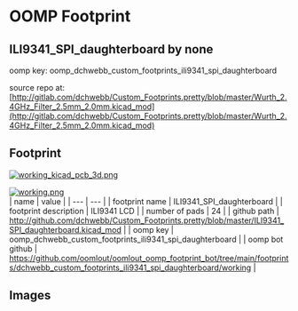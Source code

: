# OOMP Footprint  
## ILI9341_SPI_daughterboard  by none  
  
oomp key: oomp_dchwebb_custom_footprints_ili9341_spi_daughterboard  
  
source repo at: [http://gitlab.com/dchwebb/Custom_Footprints.pretty/blob/master/Wurth_2.4GHz_Filter_2.5mm_2.0mm.kicad_mod](http://gitlab.com/dchwebb/Custom_Footprints.pretty/blob/master/Wurth_2.4GHz_Filter_2.5mm_2.0mm.kicad_mod)  
## Footprint  
  
[![working_kicad_pcb_3d.png](working_kicad_pcb_3d_600.png)](working_kicad_pcb_3d.png)  
  
[![working.png](working_600.png)](working.png)  
| name | value | 
| --- | --- | 
| footprint name | ILI9341_SPI_daughterboard | 
| footprint description | ILI9341 LCD | 
| number of pads | 24 | 
| github path | http://github.com/dchwebb/Custom_Footprints.pretty/blob/master/ILI9341_SPI_daughterboard.kicad_mod | 
| oomp key | oomp_dchwebb_custom_footprints_ili9341_spi_daughterboard | 
| oomp bot github | https://github.com/oomlout/oomlout_oomp_footprint_bot/tree/main/footprints/dchwebb_custom_footprints_ili9341_spi_daughterboard/working | 
## Images  
